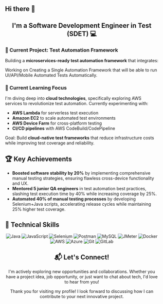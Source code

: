 ## Hi there 👋
<h2 align="center">I'm a Software Development Engineer in Test (SDET) 💻 </h2>
<div class="project-section">
  <h3>🔭 Current Project: Test Automation Framework</h3>
  <p>Building a <strong>microservices-ready test automation framework</strong> that integrates: </p>
  <p>Working on Creating a Single Automation Framework that will be able to run UI/API/Mobile Automated Tests Automatically.</p>

<div class="learning-section">
  <h3>🌱 Current Learning Focus</h3>
  <p>
    I'm diving deep into <strong>cloud technologies</strong>, specifically exploring 
    <span class="highlight">AWS services</span> to revolutionize test automation. 
    Currently experimenting with:
  </p>
  <ul class="tech-list">
    <li><strong>AWS Lambda</strong> for serverless test execution</li>
    <li><strong>Amazon EC2</strong> to scale automated test environments</li>
    <li><strong>AWS Device Farm</strong> for cross-platform testing</li>
    <li><strong>CI/CD pipelines</strong> with AWS CodeBuild/CodePipeline</li>
  </ul>
  <p>
    Goal: Build <strong>cloud-native test frameworks</strong> that reduce infrastructure costs 
    while improving test coverage and reliability.
  </p>
</div>

<div class="achievements-section">
  <h2>🏆 Key Achievements</h2>
  <ul class="achievements-list">
    <li>
      <strong>Boosted software stability by 20%</strong> by implementing comprehensive manual testing strategies, ensuring flawless cross-device functionality and UX.
    </li>
    <li>
      <strong>Mentored 5 junior QA engineers</strong> in test automation best practices, slashing test execution time by 40% while increasing coverage by 25%.
    </li>
    <li>
      <strong>Automated 40% of manual testing processes</strong> by developing Selenium+Java scripts, accelerating release cycles while maintaining 25% higher test coverage.
    </li>
  </ul>
</div>


## 💼 Technical Skills

<p align="center">
  <img src="https://img.shields.io/badge/Java-007396?style=for-the-badge&logo=java&logoColor=white" alt="Java">
  <img src="https://img.shields.io/badge/JavaScript-F7DF1E?style=for-the-badge&logo=javascript&logoColor=black" alt="JavaScript">
  <img src="https://img.shields.io/badge/Selenium-43B02A?style=for-the-badge&logo=selenium&logoColor=white" alt="Selenium">
  <img src="https://img.shields.io/badge/Postman-FF6C37?style=for-the-badge&logo=postman&logoColor=white" alt="Postman">
  <img src="https://img.shields.io/badge/MySQL-4479A1?style=for-the-badge&logo=mysql&logoColor=white" alt="MySQL">
  <img src="https://img.shields.io/badge/JMeter-D22128?style=for-the-badge&logo=apache%20jmeter&logoColor=white" alt="JMeter">
  <img src="https://img.shields.io/badge/Docker-2496ED?style=for-the-badge&logo=docker&logoColor=white" alt="Docker">
  <img src="https://img.shields.io/badge/AWS-232F3E?style=for-the-badge&logo=amazon-aws&logoColor=white" alt="AWS">
  <img src="https://img.shields.io/badge/Azure-0089D6?style=for-the-badge&logo=microsoft-azure&logoColor=white" alt="Azure">
  <img src="https://img.shields.io/badge/Git-F05032?style=for-the-badge&logo=git&logoColor=white" alt="Git">
  <img src="https://img.shields.io/badge/GitLab-FCA121?style=for-the-badge&logo=gitlab&logoColor=white" alt="GitLab">
</p>


<div class="contact-section" align="center">
  <h2>📬 Let's Connect!</h2>
  
  <div class="contact-card">
    <p>
      I'm actively exploring new opportunities and collaborations. 
      Whether you have a project idea, job opportunity, or just want to chat about tech, 
      I'd love to hear from you!
    </p>
    
   
  <p class="closing-note">
    Thank you for visiting my profile! I look forward to discussing how I can contribute 
    to your next innovative project.
  </p>
</div>


